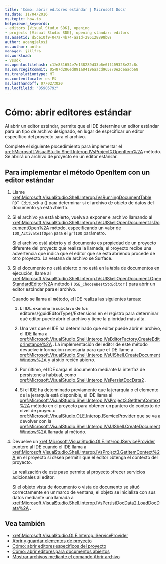 ```yaml
---
title: 'Cómo: abrir editores estándar | Microsoft Docs'
ms.date: 11/04/2016
ms.topic: how-to
helpviewer_keywords:
- editors [Visual Studio SDK], opening
- projects [Visual Studio SDK], opening standard editors
ms.assetid: d5ce10f9-047a-4b74-aa1d-295128898b89
author: acangialosi
ms.author: anthc
manager: jillfra
ms.workload:
- vssdk
ms.openlocfilehash: c12e831654e7e138289d33b6e6f0409328e22c8c
ms.sourcegitcommit: 05487d286ed891a04196aacd965870e2ceaadb68
ms.translationtype: MT
ms.contentlocale: es-ES
ms.lasthandoff: 07/02/2020
ms.locfileid: "85905792"
---
```

# <a name="how-to-open-standard-editors"></a>Cómo: abrir editores estándar
Al abrir un editor estándar, permite que el IDE determine un editor estándar para un tipo de archivo designado, en lugar de especificar un editor específico del proyecto para el archivo.

 Complete el siguiente procedimiento para implementar el <xref:Microsoft.VisualStudio.Shell.Interop.IVsProject3.OpenItem%2A> método. Se abrirá un archivo de proyecto en un editor estándar.

## <a name="to-implement-the-openitem-method-with-a-standard-editor"></a>Para implementar el método OpenItem con un editor estándar

1. Llame <xref:Microsoft.VisualStudio.Shell.Interop.IVsRunningDocumentTable> `RDT_EditLock` a () para determinar si el archivo de objeto de datos del documento ya está abierto.

2. Si el archivo ya está abierto, vuelva a exponer el archivo llamando al <xref:Microsoft.VisualStudio.Shell.Interop.IVsUIShellOpenDocument.IsDocumentOpen%2A> método, especificando un valor de `IDO_ActivateIfOpen` para el `grfIDO` parámetro.

     Si el archivo está abierto y el documento es propiedad de un proyecto diferente del proyecto que realiza la llamada, el proyecto recibe una advertencia que indica que el editor que se está abriendo procede de otro proyecto. La ventana de archivo se Surface.

3. Si el documento no está abierto o no está en la tabla de documentos en ejecución, llame al <xref:Microsoft.VisualStudio.Shell.Interop.IVsUIShellOpenDocument.OpenStandardEditor%2A> método ( `OSE_ChooseBestStdEditor` ) para abrir un editor estándar para el archivo.

     Cuando se llama al método, el IDE realiza las siguientes tareas:

    1. El IDE examina la subclave de los editores/{guidEditorType}/Extensions en el registro para determinar qué editor puede abrir el archivo y tiene la prioridad más alta.

    2. Una vez que el IDE ha determinado qué editor puede abrir el archivo, el IDE llama a <xref:Microsoft.VisualStudio.Shell.Interop.IVsEditorFactory.CreateEditorInstance%2A> . La implementación del editor de este método devuelve información necesaria para que el IDE llame a <xref:Microsoft.VisualStudio.Shell.Interop.IVsUIShell.CreateDocumentWindow%2A> y al sitio recién abierto.

    3. Por último, el IDE carga el documento mediante la interfaz de persistencia habitual, como <xref:Microsoft.VisualStudio.Shell.Interop.IVsPersistDocData2> .

    4. Si el IDE ha determinado previamente que la jerarquía o el elemento de la jerarquía está disponible, el IDE llama al <xref:Microsoft.VisualStudio.Shell.Interop.IVsProject3.GetItemContext%2A> método en el proyecto para obtener un puntero de contexto de nivel de proyecto <xref:Microsoft.VisualStudio.OLE.Interop.IServiceProvider> que se va a devolver con la <xref:Microsoft.VisualStudio.Shell.Interop.IVsUIShell.CreateDocumentWindow%2A> llamada al método.

4. Devuelve un <xref:Microsoft.VisualStudio.OLE.Interop.IServiceProvider> puntero al IDE cuando el IDE llama a <xref:Microsoft.VisualStudio.Shell.Interop.IVsProject3.GetItemContext%2A> en el proyecto si desea permitir que el editor obtenga el contexto del proyecto.

     La realización de este paso permite al proyecto ofrecer servicios adicionales al editor.

     Si el objeto vista de documento o vista de documento se situó correctamente en un marco de ventana, el objeto se inicializa con sus datos mediante una llamada a <xref:Microsoft.VisualStudio.Shell.Interop.IVsPersistDocData2.LoadDocData%2A> .

## <a name="see-also"></a>Vea también
- <xref:Microsoft.VisualStudio.OLE.Interop.IServiceProvider>
- [Abrir y guardar elementos de proyecto](../extensibility/internals/opening-and-saving-project-items.md)
- [Cómo: abrir editores específicos del proyecto](../extensibility/how-to-open-project-specific-editors.md)
- [Cómo: abrir editores para documentos abiertos](../extensibility/how-to-open-editors-for-open-documents.md)
- [Mostrar archivos mediante el comando Abrir archivo](../extensibility/internals/displaying-files-by-using-the-open-file-command.md)
